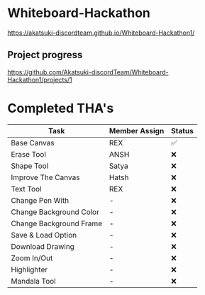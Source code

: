 # Whiteboard-Hackathon

https://akatsuki-discordteam.github.io/Whiteboard-Hackathon1/

## Project progress

https://github.com/Akatsuki-discordTeam/Whiteboard-Hackathon1/projects/1


# Completed THA's

| Task                         | Member Assign    | Status  |
|----------------------------- | ---------------- | ------- |
|Base Canvas                   | REX     | ✅    |
|Erase Tool                    | ANSH    | ❌    |
|Shape Tool                    | Satya   | ❌    |
|Improve The Canvas            | Hatsh   | ❌    |
|Text Tool                     | REX     | ❌    |
|Change Pen With               | -     | ❌    |
|Change Background Color       | -     | ❌    |
|Change Background Frame       | -     | ❌    |
|Save & Load Option            | -     | ❌    |
|Download Drawing              | -     | ❌    |
|Zoom In/Out                   | -     | ❌    |
|Highlighter                   | -     | ❌    |
|Mandala Tool                  | -     | ❌    |